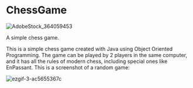 # ChessGame
![AdobeStock_364059453](https://github.com/Albionii/ChessGame/assets/118879376/cb780fcc-bf09-44ee-8ff3-2a625d5ba5df)

A simple chess game.

This is a simple chess game created with Java using Object Oriented Programming. The game can be played by 2 players in the same computer, and it has all the rules of modern chess, including special ones like EnPassant. This is a screenshot of a random game: 

![ezgif-3-ac5655367c](https://github.com/Albionii/ChessGame/assets/118879376/66787ca1-c6da-48a6-a847-b6a8218def8f)


